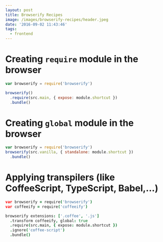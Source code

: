 ```yaml
---
layout: post
title: Browserify Recipes
image: /images/browserify-recipes/header.jpeg
date: '2016-09-02 11:43:46'
tags:
  - frontend
---
```


# Creating `require` module in the browser

```js
var browserify = require('browserify')

browserify()
  .require(src.main, { expose: module.shortcut })
  .bundle()
```

# Creating `global` module in the browser

```js
var browserify = require('browserify')
browserify(src.vanilla, { standalone: module.shortcut })
  .bundle()
```

# Applying transpilers (like CoffeeScript, TypeScript, Babel,...)

```coffee
var browserify = require('browserify')
var coffeeify = require('coffeeify')

browserify extensions: ['.coffee', '.js']
  .transform coffeeify, global: true
  .require(src.main, { expose: module.shortcut })
  .ignore('coffee-script')
  .bundle()
```
